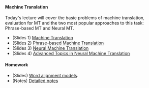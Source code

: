 #### Machine Translation 

Today's lecture will cover the basic problems of machine translation, evaluation for MT and the two most popular approaches to this task: Phrase-based MT and Neural MT.

* (Slides 1) [Machine Translation](mt_lecture_part1.pdf) 
* (Slides 2) [Phrase-based Machine Translation](mt_lecture_part2.pdf) 
* (Slides 3) [Neural Machine Translation](mt_lecture_part3.pdf) 
* (Slides 4) [Advanced Topics in Neural Machine Translation](mt_lecture_part4.pdf) 

#### Homework

* (Slides) [Word alignment models](word_alignment.pdf).
* (Notes) [Detailed notes](word_alignment_notes.pdf)

